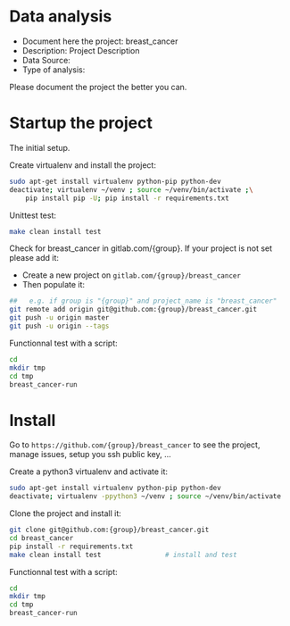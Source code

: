 # Data analysis
- Document here the project: breast_cancer
- Description: Project Description
- Data Source:
- Type of analysis:

Please document the project the better you can.

# Startup the project

The initial setup.

Create virtualenv and install the project:
```bash
sudo apt-get install virtualenv python-pip python-dev
deactivate; virtualenv ~/venv ; source ~/venv/bin/activate ;\
    pip install pip -U; pip install -r requirements.txt
```

Unittest test:
```bash
make clean install test
```

Check for breast_cancer in gitlab.com/{group}.
If your project is not set please add it:

- Create a new project on `gitlab.com/{group}/breast_cancer`
- Then populate it:

```bash
##   e.g. if group is "{group}" and project_name is "breast_cancer"
git remote add origin git@github.com:{group}/breast_cancer.git
git push -u origin master
git push -u origin --tags
```

Functionnal test with a script:

```bash
cd
mkdir tmp
cd tmp
breast_cancer-run
```

# Install

Go to `https://github.com/{group}/breast_cancer` to see the project, manage issues,
setup you ssh public key, ...

Create a python3 virtualenv and activate it:

```bash
sudo apt-get install virtualenv python-pip python-dev
deactivate; virtualenv -ppython3 ~/venv ; source ~/venv/bin/activate
```

Clone the project and install it:

```bash
git clone git@github.com:{group}/breast_cancer.git
cd breast_cancer
pip install -r requirements.txt
make clean install test                # install and test
```
Functionnal test with a script:

```bash
cd
mkdir tmp
cd tmp
breast_cancer-run
```
